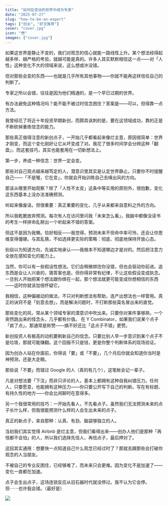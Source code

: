 ```yaml
---
title: "如何在变动的世界中成为专家"
date: "2025-07-27"
slug: "how-to-be-an-expert"
tags: ["创业", "好文推荐"]
cover: "cover.jpg"
icon: "😎"
images: ["cover.jpg"]
---
```

如果这世界是静止不变的，我们对观念的信心就能一路线性上升。某个想法经得起越多样、越严格的考验，就越可能是真的。许多人其实默默相信这一点——对「人性」这种变化不大的领域来说，这么想或许没错。



但对那些会变的东西——也就是几乎所有其他事物——你就不能再这样信任自己的判断了。



专家之所以会错，往往是因为他们精通的，是一个早已过期的世界。



有办法避免这种情况吗？能不能不被过时信念困住？答案是——可以，但得靠一点方法。



我曾经花了将近十年投资早期新创，而颇具讽刺的是，要在这领域成功，靠的正是不断砍掉重练信念的能力。



那些真正值得注意的新创点子，一开始几乎都看起来像烂主意，原因很简单：世界才刚变，而这个变化刚好让它从坏变成了对。我花了很多时间学会分辨这种「翻盘」，而这套技巧，其实也能套用在一切新想法上。



第一步，养成一种信念：世界一定会变。



那些对自己观点越来越笃定的人，潜意识里其实是认定世界静止。只要你不时提醒自己——「不是喔，它在变」，你就会开始训练自己去嗅出风的方向。



那该从哪里开始观察？除了「人性不太变」这条中等实用的原则外，很抱歉，变化这东西基本上没办法准确预测。



听起来像废话，但很重要：真正重要的变化，几乎从来都来自意料之外的方向。



所以我乾脆放弃预测。每次有人在访问里问我「未来怎么看」，我脑中都像没读书的考生一样拼命乱掰出一个听起来不错的答案。



但这不是因为我懒。恰好相反——我觉得，预测未来不但命中率可怜，还会让你思维变得僵硬。与其乱猜，不如选择更实际的策略：彻底、彻底地保持开放心态。



别自以为知道方向，先诚实地承认——我根本不知道哪边才是对的。然后把注意力全放在感知变化的能力上。



当然，你可以有一些假设性想法。它们会稍微绑住你没错，但也会驱动你前进。追东西是会让人兴奋的，猜答案也是。但你得非常有纪律，不让这些假设变成执念。
一旦别人开始把某个想法跟你绑在一起，那个想法就更可能变成你想相信的东西——这时你就该加倍怀疑它。



我相信，这种偏被动的做法，不只对判断想法有帮助，连产出想法也一样管用。真正的诀窍不是「刻意去想」，而是解决问题时，不打断那些莫名冒出来的直觉。



那些变化的风，常从某个领域专家的潜意识中吹出来。只要你对某件事够熟，一个突然跳出来的怪念头，几乎都有价值。
在 Y Combinator，如果我们说某个点子「疯了点」，那通常是称赞——搞不好还比「这点子不错」更赞。



新创投资人有极高的动机要刷新自己的信念。只要比别人早一步意识到某个点子不是垃圾，那就可能赚翻。这个回报不只是钱，更是你整个判断体系的现场验证。



因为创办人站在你面前，你得说「要」或「不要」，几个月后你就会知道你当时是神预测，还是大走眼。



那些说「不要」而错过 Google 的人（真的有几个），这笔帐会记一辈子。



凡是对想法要「下注」而非只评论的人，基本上都拥有这种自我纠错压力。任何人，只要愿意，也能拥有这种压力——你只要公开写下自己的判断。写在有标题、有持久性的地方——你会比闲聊时在意得多。



另一个我很常用的技巧：一开始先看人，不先看点子。虽然我们无法预测未来的点子长什么样，但我很能预测什么样的人会生出未来的点子。



真正的新点子，来自那种：认真、有劲、脑袋够独立的人。



当初我们其实觉得 Airbnb 是烂主意，但我们看得出来——创办人他们是那种「再怪都不会怕」的人，所以我们选择先信人、再信点子，最后押对了。



这招其实通用：想要快一点知道自己什么观念已经过时了？那就去跟那些会打破你观念的人当朋友。



不被自己的专业反困住，已经够难了，而未来只会更难。因为变化不是加速了——变化一直都在加速。



点子会生出点子，这场连锁反应从旧石器时代就没停过。我不认为它会停。
但⋯⋯也许我会错。（最好是）




![](https://prod-files-secure.s3.us-west-2.amazonaws.com/112d0858-5090-4d34-a606-b75eb8d65fd2/46476355-9cf3-4e99-9b7a-3531bc426380/1000202064.png?X-Amz-Algorithm=AWS4-HMAC-SHA256&X-Amz-Content-Sha256=UNSIGNED-PAYLOAD&X-Amz-Credential=ASIAZI2LB466TB63GOA5%2F20250806%2Fus-west-2%2Fs3%2Faws4_request&X-Amz-Date=20250806T062928Z&X-Amz-Expires=3600&X-Amz-Security-Token=IQoJb3JpZ2luX2VjEDYaCXVzLXdlc3QtMiJIMEYCIQDFSW1R3eIvMA7VO4DHmYiz2kXrIbRjeBZdrFgtjn2NbwIhAMIlxWxRwO2qX%2Fi6%2BrGxNhAb6k01PWlqua6Q3YN09BU%2BKv8DCG8QABoMNjM3NDIzMTgzODA1IgzmV58nmEs6G8KIRhUq3AM9gNJKR%2Bgld61ziZhlhJWQFDiGAYFyXyJdKsXouE81tYkhX2D%2FaSvtl5xH9ToKKuQZzW4l9PUHrDFWBF%2FLki8L4Ule1W%2FEteLIbExkzNv2dfKN%2FkbF0PQljP0juxAbYgkdBx2SicQqn7R%2BaKQe13EtywvcpyoK2s36x5HzKVqC2%2B609FpHzK3Du9Py00XuP0eNI1e4JkitrzTKR%2F34ytnNi0%2Bx0kSIH5ThWT8K2G0Pd12%2BqBZd5bY8T3tfUk3S0A143EGXQRtj3XyPzRYoqB0vx%2B10Bi%2Btaa2v%2BfgUdvFmDG4A2OMTkS5D27KM7CIlKJ8cC8vRrpuATNZkf%2FhqCiPD8gvasFlF3s9%2BFm%2FWzcyyeJYIGm51%2FxyONuORvSujMoIIdzVLY8xQa5278A8%2Fz9mpalMmCuB6thFiJXDb5nhmk2hEoWTaLPOgbmW6dYlF%2FRqTStW007fQ8tjAHYGwZdi4OqPgeYs3XgBZip6eW4RKsCZ1k82Txc7OIwhpiEs%2FQztWXzS8%2FOc9zdOaTYiMHeWDJznMTNq5cMrf6tbH5iqDbDvW7HeTx8TlqZYBsMbsCWZNlCy6umjf6QOpoImgCxA%2B%2BFgwTLgN888GS7BdPPRGRt8fuvTjPvf2OJGetzCo1cvEBjqkAYVWM1gCRBkwg41k5LCYstvn7tQUW%2Fef8HLiHeWP%2B9IkHxbhSACLpEAg2o1n9frO5Kwi4xPvH4QXEBJWcOORl5Nd%2BANMNciU7k3u1TiTmrIDhBYXDAx7AVnFVUfm4K8KdqGzdn86mWXRgd%2B8UJK3alPD74vDL6KiXOKin5c%2BnQruO9OmCIytQEd1XAcSSOwViknQTkACgi5FKII8KXLrzoXVaS25&X-Amz-Signature=a0e096ac2d914399e0a930324d14dbda423885c5687075e4a9be1b4f7c409555&X-Amz-SignedHeaders=host&x-amz-checksum-mode=ENABLED&x-id=GetObject)

